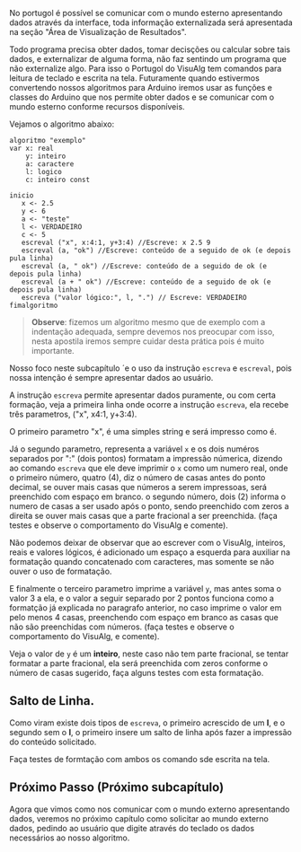 No portugol é possível se comunicar com o mundo esterno apresentando dados através da interface, toda informação externalizada será apresentada na seção "Área de Visualização de Resultados".

Todo programa precisa obter dados, tomar decisções ou calcular sobre tais dados, e externalizar de alguma forma, não faz sentindo um programa que não externalize algo. Para isso o Portugol do VisuAlg tem comandos para leitura de teclado e escrita na tela. Futuramente quando estivermos convertendo nossos algoritmos para Arduino iremos usar as funções e classes do Arduino que nos permite obter dados e se comunicar com o mundo esterno conforme recursos disponíveis.

Vejamos o algoritmo abaixo:

```
algoritmo "exemplo"
var x: real
    y: inteiro
    a: caractere
    l: logico
    c: inteiro const
    
inicio
   x <- 2.5
   y <- 6
   a <- "teste"
   l <- VERDADEIRO
   c <- 5
   escreval ("x", x:4:1, y+3:4) //Escreve: x 2.5 9
   escreval (a, "ok") //Escreve: conteúdo de a seguido de ok (e depois pula linha)
   escreval (a, " ok") //Escreve: conteúdo de a seguido de ok (e depois pula linha)
   escreval (a + " ok") //Escreve: conteúdo de a seguido de ok (e depois pula linha)
   escreva ("valor lógico:", l, ".") // Escreve: VERDADEIRO
fimalgoritmo
```

>**Observe**: fizemos um algoritmo mesmo que de exemplo com a indentação adequada, sempre devemos nos preocupar com isso, nesta apostila iremos sempre cuidar desta prática pois é muito importante.

Nosso foco neste subcapítulo ´e o uso da instrução `escreva` e `escreval`, pois nossa intenção é sempre apresentar dados ao usuário.

A instrução `escreva` permite apresentar dados puramente, ou com certa formação, veja a primeira linha onde ocorre a instrução `escreva`, ela recebe três parametros, ("x", x4:1, y+3:4).

O primeiro parametro "x", é uma simples string e será impresso como é.

Já o segundo parametro, representa a variável ```x``` e os dois numéros separados por ":" (dois pontos) formatam a impressão númerica, dizendo ao comando `escreva` que ele deve imprimir o ```x``` como um numero real, onde o primeiro número, quatro (4), diz o número de casas antes do ponto decimal, se ouver mais casas que números a serem impressoas, será preenchido com espaço em branco. o segundo número, dois (2) informa o numero de casas a ser usado após o ponto, sendo preenchido com zeros a direita se ouver mais casas que a parte fracional a ser preenchida. (faça testes e observe o comportamento do VisuAlg e comente).

Não podemos deixar de observar que ao escrever com o VisuAlg, inteiros, reais e valores lógicos, é adicionado um espaço a esquerda para auxiliar na formatação quando concatenado com caracteres, mas somente se não ouver o uso de formatação.

E finalmente o terceiro parametro imprime a variável ```y```, mas antes soma o valor 3 a ela, e o valor a seguir separado por 2 pontos funciona como a formatção já explicada no paragrafo anterior, no caso imprime o valor em pelo menos 4 casas, preenchendo com espaço em branco as casas que não são preenchidas com números. (faça testes e observe o comportamento do VisuAlg, e comente).

Veja o valor de `y` é um **inteiro**, neste caso não tem parte fracional, se tentar formatar a parte fracional, ela será preenchida com zeros conforme o número de casas sugerido, faça alguns testes com esta formatação.


## Salto de Linha.
Como viram existe dois tipos de ```escreva```, o primeiro acrescido de um **l**, e o segundo sem o **l**, o primeiro insere um salto de linha após fazer a impressão do conteúdo solicitado.

Faça testes de formtação com ambos os comando sde escrita na tela.

## Próximo Passo (Próximo subcapítulo)
Agora que vimos como nos comunicar com o mundo externo apresentando dados, veremos no próximo capítulo como solicitar ao mundo externo dados, pedindo ao usuário que digite através do teclado os dados necessários ao nosso algoritmo.